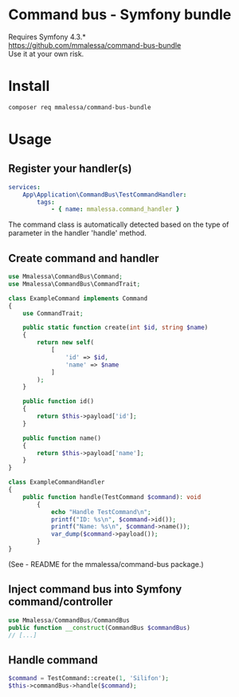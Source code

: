 # Command bus - Symfony bundle

Requires Symfony 4.3.*  
https://github.com/mmalessa/command-bus-bundle  
Use it at your own risk.  

# Install
```sh
composer req mmalessa/command-bus-bundle
```

# Usage
## Register your handler(s)
```yaml
services:
    App\Application\CommandBus\TestCommandHandler:
        tags:
            - { name: mmalessa.command_handler }
```
The command class is automatically detected based on the type of parameter 
in the handler 'handle' method.

## Create command and handler
```php
use Mmalessa\CommandBus\Command;
use Mmalessa\CommandBus\CommandTrait;

class ExampleCommand implements Command
{
    use CommandTrait;

    public static function create(int $id, string $name)
    {
        return new self(
            [
                'id' => $id,
                'name' => $name
            ]
        );
    }

    public function id()
    {
        return $this->payload['id'];
    }

    public function name()
    {
        return $this->payload['name'];
    }
}
```

```php
class ExampleCommandHandler
{
    public function handle(TestCommand $command): void
        {
            echo "Handle TestCommand\n";
            printf("ID: %s\n", $command->id());
            printf("Name: %s\n", $command->name());
            var_dump($command->payload());
        }
}
```
(See - README for the mmalessa/command-bus package.)

## Inject command bus into Symfony command/controller
```php
use Mmalessa/CommandBus/CommandBus
public function __construct(CommandBus $commandBus)
// [...]
```

## Handle command
```php
$command = TestCommand::create(1, 'Silifon');
$this->commandBus->handle($command);
```
